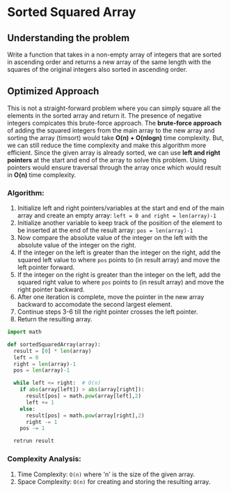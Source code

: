 # Sorted Squared Array

## Understanding the problem

Write a function that takes in a non-empty array of integers that are sorted in ascending order and returns a new array of the same length with the squares of the original integers also sorted in ascending order.

## Optimized Approach

This is not a straight-forward problem where you can simply square all the elements in the sorted array and return it. The presence of negative integers compicates this brute-force approach.
The **brute-force approach** of adding the squared integers from the main array to the new array and sorting the array (timsort) would take **O(n) + O(nlogn)** time complexity. But, we can still reduce the time complexity and make this algorithm more efficient.
Since the given array is already sorted, we can use **left and right pointers** at the start and end of the array to solve this problem. Using pointers would ensure traversal through the array once which would result in **O(n)** time complexity.

### Algorithm:
1. Initialize left and right pointers/variables at the start and end of the main array and create an empty array: ```left = 0 and right = len(array)-1```
2. Initialize another variable to keep track of the position of the element to be inserted at the end of the result array: ```pos = len(array)-1```
3. Now compare the absolute value of the integer on the left with the absolute value of the integer on the right.
4. If the integer on the left is greater than the integer on the right, add the squared left value to where ```pos``` points to (in result array) and move the left pointer forward.
5. If the integer on the right is greater than the integer on the left, add the squared right value to where ```pos``` points to (in result array) and move the right pointer backward.
6. After one iteration is complete, move the pointer in the new array backward to accomodate the second largest element.
7. Continue steps 3-6 till the right pointer crosses the left pointer.
8. Return the resulting array.

```python
import math

def sortedSquaredArray(array):
  result = [0] * len(array)
  left = 0
  right = len(array)-1
  pos = len(array)-1

  while left <= right:  # O(n)
    if abs(array[left]) > abs(array[right]):
      result[pos] = math.pow(array[left],2)
      left += 1
    else:
      result[pos] = math.pow(array[right],2)
      right -= 1
    pos -= 1

  retrun result
```

### Complexity Analysis:
1. Time Complexity: ```O(n)``` where 'n' is the size of the given array.
2. Space Complexity: ```O(n)``` for creating and storing the resulting array.
